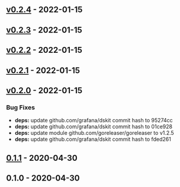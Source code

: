 <a name="v0.2.4"></a>
## [v0.2.4] - 2022-01-15
<a name="v0.2.3"></a>
## [v0.2.3] - 2022-01-15
<a name="v0.2.2"></a>
## [v0.2.2] - 2022-01-15
<a name="v0.2.1"></a>
## [v0.2.1] - 2022-01-15
<a name="v0.2.0"></a>
## [v0.2.0] - 2022-01-15
### Bug Fixes
- **deps:** update github.com/grafana/dskit commit hash to 95274cc
- **deps:** update github.com/grafana/dskit commit hash to 01ce928
- **deps:** update module github.com/goreleaser/goreleaser to v1.2.5
- **deps:** update github.com/grafana/dskit commit hash to fded261

<a name="0.1.1"></a>
## [0.1.1] - 2020-04-30
<a name="0.1.0"></a>
## 0.1.0 - 2020-04-30
[Unreleased]: https://github.com/xaque208/znet/compare/v0.2.4...HEAD
[v0.2.4]: https://github.com/xaque208/znet/compare/v0.2.3...v0.2.4
[v0.2.3]: https://github.com/xaque208/znet/compare/v0.2.2...v0.2.3
[v0.2.2]: https://github.com/xaque208/znet/compare/v0.2.1...v0.2.2
[v0.2.1]: https://github.com/xaque208/znet/compare/v0.2.0...v0.2.1
[v0.2.0]: https://github.com/xaque208/znet/compare/0.1.1...v0.2.0
[0.1.1]: https://github.com/xaque208/znet/compare/0.1.0...0.1.1
